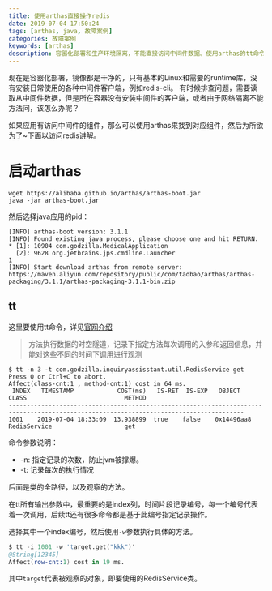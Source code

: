 ```yaml
---
title: 使用arthas直接操作redis
date: 2019-07-04 17:50:24
tags: [arthas, java, 故障案例]
categories: 故障案例
keywords: [arthas]
description: 容器化部署和生产环境隔离，不能直接访问中间件数据。使用arthas的tt命令找到一个中间件客户端的实例，然后通过`tt -i <index> -w 'target.xxx()'`直接访问中间件。
---
```


现在是容器化部署，镜像都是干净的，只有基本的Linux和需要的runtime库，没有安装日常使用的各种中间件客户端，例如redis-cli。
有时候排查问题，需要读取从中间件数据，但是所在容器没有安装中间件的客户端，或者由于网络隔离不能方法问，该怎么办呢？

如果应用有访问中间件的组件，那么可以使用arthas来找到对应组件，然后为所欲为了~下面以访问redis讲解。

# 启动arthas

```
wget https://alibaba.github.io/arthas/arthas-boot.jar
java -jar arthas-boot.jar
```

然后选择java应用的pid：
```
[INFO] arthas-boot version: 3.1.1
[INFO] Found existing java process, please choose one and hit RETURN.
* [1]: 10904 com.godzilla.MedicalApplication
  [2]: 9628 org.jetbrains.jps.cmdline.Launcher
1
[INFO] Start download arthas from remote server: https://maven.aliyun.com/repository/public/com/taobao/arthas/arthas-packaging/3.1.1/arthas-packaging-3.1.1-bin.zip
```

## tt

这里要使用tt命令，详见[官网介绍](https://alibaba.github.io/arthas/tt.html)
>方法执行数据的时空隧道，记录下指定方法每次调用的入参和返回信息，并能对这些不同的时间下调用进行观测


```
$ tt -n 3 -t com.godzilla.inquiryassisstant.util.RedisService get
Press Q or Ctrl+C to abort.
Affect(class-cnt:1 , method-cnt:1) cost in 64 ms.
 INDEX   TIMESTAMP            COST(ms)   IS-RET  IS-EXP   OBJECT         CLASS                           METHOD
---------------------------------------------------------------------------------------------------------------------------------------  1001    2019-07-04 18:33:09  13.938899  true    false    0x14496aa8     RedisService                    get
```
命令参数说明：
- -n: 指定记录的次数，防止jvm被撑爆。
- -t: 记录每次的执行情况

后面是类的全路径，以及观察的方法。

在tt所有输出参数中，最重要的是index列，时间片段记录编号，每一个编号代表着一次调用，后续tt还有很多命令都是基于此编号指定记录操作。

选择其中一个index编号，然后使用`-w`参数执行具体的方法。
```s
$ tt -i 1001 -w 'target.get("kkk")'
@String[12345]
Affect(row-cnt:1) cost in 19 ms.
```
其中`target`代表被观察的对象，即要使用的RedisService类。




